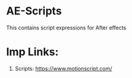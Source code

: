 # AE-Scripts
This contains script expressions for After effects


# Imp Links: 

1. Scripts: https://www.motionscript.com/
